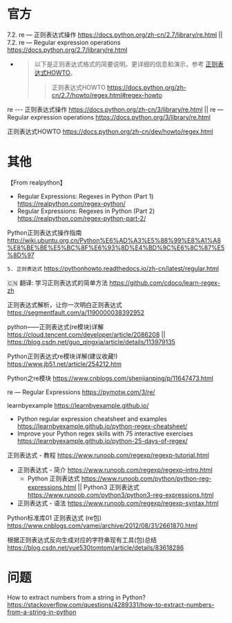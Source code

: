 
# 官方

7.2. re — 正则表达式操作 https://docs.python.org/zh-cn/2.7/library/re.html || 7.2. re — Regular expression operations https://docs.python.org/2.7/library/re.html
- > 以下是正则表达式格式的简要说明。更详细的信息和演示，参考 [正则表达式HOWTO](https://docs.python.org/zh-cn/2.7/howto/regex.html#regex-howto)。
  >> 正则表达式HOWTO https://docs.python.org/zh-cn/2.7/howto/regex.html#regex-howto

re --- 正则表达式操作 https://docs.python.org/zh-cn/3/library/re.html || re — Regular expression operations https://docs.python.org/3/library/re.html

正则表达式HOWTO https://docs.python.org/zh-cn/dev/howto/regex.html

# 其他

【From realpython】
- Regular Expressions: Regexes in Python (Part 1) https://realpython.com/regex-python/
- Regular Expressions: Regexes in Python (Part 2) https://realpython.com/regex-python-part-2/

Python正则表达式操作指南 http://wiki.ubuntu.org.cn/Python%E6%AD%A3%E5%88%99%E8%A1%A8%E8%BE%BE%E5%BC%8F%E6%93%8D%E4%BD%9C%E6%8C%87%E5%8D%97

`5. 正则表达式` https://pythonhowto.readthedocs.io/zh-cn/latest/regular.html

🇨🇳 翻译: 学习正则表达式的简单方法 https://github.com/cdoco/learn-regex-zh

正则表达式解析，让你一次明白正则表达式 https://segmentfault.com/a/1190000038392952

python——正则表达式(re模块)详解 https://cloud.tencent.com/developer/article/2086208 || https://blog.csdn.net/guo_qingxia/article/details/113979135

Python正则表达式re模块详解(建议收藏!) https://www.jb51.net/article/254212.htm

Python之re模块 https://www.cnblogs.com/shenjianping/p/11647473.html

re — Regular Expressions https://pymotw.com/3/re/

learnbyexample https://learnbyexample.github.io/
- Python regular expression cheatsheet and examples https://learnbyexample.github.io/python-regex-cheatsheet/
- Improve your Python regex skills with 75 interactive exercises https://learnbyexample.github.io/python-25-days-of-regex/

正则表达式 - 教程 https://www.runoob.com/regexp/regexp-tutorial.html
- 正则表达式 - 简介 https://www.runoob.com/regexp/regexp-intro.html
  * Python 正则表达式 https://www.runoob.com/python/python-reg-expressions.html || Python3 正则表达式 https://www.runoob.com/python3/python3-reg-expressions.html
- 正则表达式 - 语法 https://www.runoob.com/regexp/regexp-syntax.html

Python标准库01 正则表达式 (re包) https://www.cnblogs.com/vamei/archive/2012/08/31/2661870.html

根据正则表达式反向生成对应的字符串现有工具(包)总结 https://blog.csdn.net/yue530tomtom/article/details/83618286

# 问题

How to extract numbers from a string in Python? https://stackoverflow.com/questions/4289331/how-to-extract-numbers-from-a-string-in-python
